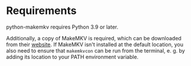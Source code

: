 # Requirements

python-makemkv requires Python 3.9 or later.

Additionally, a copy of MakeMKV is required, which can be downloaded
from their [website](https://www.makemkv.com/). If MakeMKV isn't installed at the default location, you also need to ensure
that `makemkvcon` can be run from the terminal, e. g. by adding its
location to your PATH environment variable.
